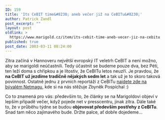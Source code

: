 ```yaml
---
ID: 159
title: 'Its CeBIT time&#8230; aneb večer již na CeBITu&#8230;'
author: Patrick Zandl
post_excerpt: ""
layout: post
oldlink: >
  https://www.marigold.cz/item/its-cebit-time-aneb-vecer-jiz-na-cebitu
published: true
post_date: 2003-03-11 08:24:00
---
```

<p>
Zítra začíná v Hannoveru největší evropský IT veletrh CeBIT a není možno, aby se marigoldi neúčastnili. Tedy účastnit se budeme pouze dva, bez Péti, ten leží doma s chřipkou a je lítostiv, že CeBITu letos neuzří. Je pravdou, že <STRONG>na CeBIT už jezdíme tradičně nějakých sedm let</STRONG> a tak už je to skoro taková povinnost. Ostatně jednu z prvních reportáží z CeBITu <A href="http://sweb.cz/netmag/98/12/cebit.html" target=_blank>najdete zde na bývalém Netmagu</A>, kde si na nás stěžuje Zbyněk Pospíchal :)</p>

<p>
Co to znamená pro vás: především to, že články se na Marigoldovi objeví v lepším případě večer, když pojede net v presscentru, jinak zítra. Dále také to, že v průběhu týdne se budou <STRONG>objevovat především postřehy z CeBITu</STRONG>. Snad tam něco zajímavého bude. Držte palce, ať dobře dojedeme...</p>
